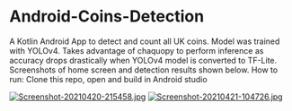 # Android-Coins-Detection
A Kotlin Android App to detect and count all UK coins. Model was trained with YOLOv4. Takes advantage of chaquopy to perform inference as accuracy drops drastically when YOLOv4 model is converted to TF-Lite. Screenshots of home screen and detection results shown below. 
How to run:
Clone this repo, open and build in Android studio


[![Screenshot-20210420-215458.jpg](https://i.postimg.cc/NfS5tG2M/Screenshot-20210420-215458.jpg)](https://postimg.cc/mt3bNswf) [![Screenshot-20210421-104726.jpg](https://i.postimg.cc/4xHHHHRV/Screenshot-20210421-104726.jpg)](https://postimg.cc/qN0v9RRv)



